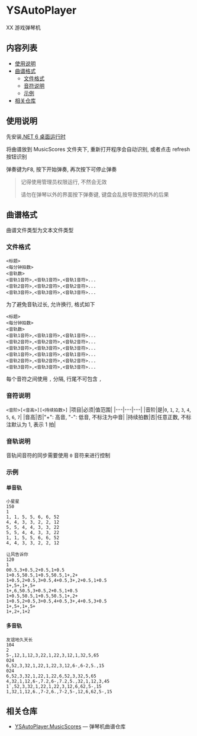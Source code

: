 ﻿# YSAutoPlayer

XX 游戏弹琴机

## 内容列表

- [使用说明](#使用说明)
- [曲谱格式](#曲谱格式)
  - [文件格式](#文件格式)
  - [音符说明](#音符说明)
  - [示例](#示例)
- [相关仓库](#相关仓库)

## 使用说明

先安装[.NET 6 桌面运行时](https://dotnet.microsoft.com/en-us/download/dotnet/thank-you/runtime-desktop-6.0.7-windows-x64-installer)

将曲谱放到 MusicScores 文件夹下, 重新打开程序会自动识别, 或者点击 refresh 按钮识别

弹奏键为<kbd>F8</kbd>, 按下开始弹奏, 再次按下可停止弹奏

> 记得使用管理员权限运行, 不然会无效
>
> 请勿在弹琴以外的界面按下弹奏键, 键盘会乱按导致预期外的后果

## 曲谱格式

曲谱文件类型为文本文件类型

### 文件格式

```
<标题>
<每分钟拍数>
<音轨数>
<音轨1音符>,<音轨1音符>,<音轨1音符>...
<音轨2音符>,<音轨2音符>,<音轨2音符>...
<音轨3音符>,<音轨3音符>,<音轨3音符>...
```

为了避免音轨过长, 允许换行, 格式如下

```
<标题>
<每分钟拍数>
<音轨数>
<音轨1音符>,<音轨1音符>,<音轨1音符>...
<音轨2音符>,<音轨2音符>,<音轨2音符>...
<音轨3音符>,<音轨3音符>,<音轨3音符>...
<音轨1音符>,<音轨1音符>,<音轨1音符>...
<音轨2音符>,<音轨2音符>,<音轨2音符>...
<音轨3音符>,<音轨3音符>,<音轨3音符>...
```

每个音符之间使用 `,` 分隔, 行尾不可包含 `,`

### 音符说明

`<音阶>[<音高>][<持续拍数>]`
|项目|必须|值范围|
|---|---|---|
|音阶|是|`0`, `1`, `2`, `3`, `4`, `5`, `6`, `7`|
|音高|否|"+": 高音, "-": 低音, 不标注为中音|
|持续拍数|否|任意正数, 不标注默认为 1, 表示 1 拍|

### 音轨说明

音轨间音符的同步需要使用 `0` 音符来进行控制

### 示例

#### 单音轨

```
小星星
150
1
1, 1, 5, 5, 6, 6, 52
4, 4, 3, 3, 2, 2, 12
5, 5, 4, 4, 3, 3, 22
5, 5, 4, 4, 3, 3, 22
1, 1, 5, 5, 6, 6, 52
4, 4, 3, 3, 2, 2, 12
```

```
让风告诉你
120
1
00.5,3+0.5,2+0.5,1+0.5
1+0.5,50.5,1+0.5,50.5,1+,2+
1+0.5,2+0.5,3+0.5,4+0.5,3+,2+0.5,1+0.5
1+,5+,1+,5+
1+,6,50.5,3+0.5,2+0.5,1+0.5
1+0.5,50.5,1+0.5,50.5,1+,2+
1+0.5,2+0.5,3+0.5,4+0.5,3+,4+0.5,3+0.5
1+,5+,1+,5+
1+,2+,1+2
```

#### 多音轨

```
友谊地久天长
104
2
5-,12,1,12,3,22,1,22,3,12,1,32,5,65
024
6,52,3,32,1,22,1,22,3,12,6-,6-2,5.,15
024
6,52,3,32,1,22,1,22,6,52,3,32,5,65
4,32,1,12,6-,7.2,6-,7.2,5.,32,1,12,3,45
1`,52,3,32,1,22,1,22,3,12,6,62,5-,15
1,32,1,12,6.,7-2,6.,7-2,5-,12,6,62,5-,15
```

## 相关仓库
- [YSAutoPlayer.MusicScores](https://github.com/fissssssh/YSAutoPlayer.MusicScores) — 弹琴机曲谱仓库
